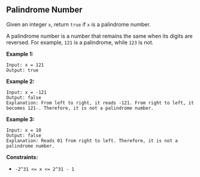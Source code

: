 ## Palindrome Number

Given an integer `x`, return `true` if `x` is a palindrome number.

A palindrome number is a number that remains the same when its digits are reversed. For example, `121` is a palindrome, while `123` is not.

**Example 1:**
```
Input: x = 121
Output: true
```
**Example 2:**
```
Input: x = -121
Output: false
Explanation: From left to right, it reads -121. From right to left, it becomes 121-. Therefore, it is not a palindrome number.
```
**Example 3:**
```
Input: x = 10
Output: false
Explanation: Reads 01 from right to left. Therefore, it is not a palindrome number.
```
**Constraints:**

- `-2^31 <= x <= 2^31 - 1`
